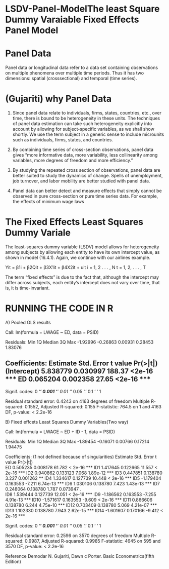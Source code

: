 # LSDV-Panel-ModelThe least Square Dummy Varaiable Fixed Effects Panel Model

# Panel Data
Panel data or longitudinal data refer to a data set containing observations on multiple phenomena over multiple time periods. Thus it has two dimensions: spatial (crosssectional) and temporal (time series).

# (Gujariti) why Panel Data
1. Since panel data relate to individuals, firms, states, countries, etc., over time, there is bound to be heterogeneity in these units. The techniques of panel data estimation can take such heterogeneity explicitly into account by allowing for subject-specific variables, as we shall show shortly. We use the term subject in a generic sense to include
microunits such as individuals, firms, states, and countries.

2. By combining time series of cross-section observations, panel data gives “more informative data, more variability, less collinearity among variables, more degrees of freedom
and more efficiency.”

3. By studying the repeated cross section of observations, panel data are better suited to study the dynamics of change. Spells of unemployment, job turnover, and labor mobility
are better studied with panel data.

4. Panel data can better detect and measure effects that simply cannot be observed in pure
cross-section or pure time series data. For example, the effects of minimum wage laws


# The Fixed Effects Least Squares Dummy Variale
The least-squares dummy variable (LSDV) model allows for heterogeneity among subjects by allowing each entity to have its own intercept value, as shown in model (16.4.1). Again,
we continue with our airlines example.

Yit = β1i + β2Qit + β3X1it + β4X2it + uit 
                  i = 1, 2 . . . , N
                  t = 1, 2, . . . , T

The term “fixed effects” is due to the fact that, although the intercept may differ across subjects, each entity’s intercept does not vary over time, that is, it is time-invariant.

# RUNNING THE CODE IN R

A) Pooled OLS results

Call:
lm(formula = LWAGE ~ ED, data = PSID)

Residuals:
     Min       1Q   Median       3Q      Max 
-1.92996 -0.26863  0.00931  0.28453  1.83076 

Coefficients:
            Estimate Std. Error t value Pr(>|t|)    
(Intercept) 5.838779   0.030997  188.37   <2e-16 ***
ED          0.065204   0.002358   27.65   <2e-16 ***
---
Signif. codes:  0 ‘***’ 0.001 ‘**’ 0.01 ‘*’ 0.05 ‘.’ 0.1 ‘ ’ 1

Residual standard error: 0.4243 on 4163 degrees of freedom
Multiple R-squared:  0.1552,	Adjusted R-squared:  0.155 
F-statistic: 764.5 on 1 and 4163 DF,  p-value: < 2.2e-16

B) Fixed effcets Least Squares Dummy Variables(Two way)

Call:
lm(formula = LWAGE ~ ED + ID - 1, data = PSID)

Residuals:
     Min       1Q   Median       3Q      Max 
-1.89454 -0.16071  0.00766  0.17214  1.94475 

Coefficients: (1 not defined because of singularities)
       Estimate Std. Error t value Pr(>|t|)    
ED     0.505235   0.008178  61.782  < 2e-16 ***
ID1    1.417645   0.122665  11.557  < 2e-16 ***
ID2    0.940862   0.133123   7.068 1.89e-12 ***
ID3    0.447851   0.138780   3.227 0.001262 ** 
ID4    1.334617   0.127739  10.448  < 2e-16 ***
ID5   -1.179404   0.163553  -7.211 6.74e-13 ***
ID6    1.030106   0.138780   7.423 1.43e-13 ***
ID7    0.248064   0.138780   1.787 0.073947 .  
ID8    1.539444   0.127739  12.051  < 2e-16 ***
ID9   -1.186562   0.163553  -7.255 4.91e-13 ***
ID10  -1.571617   0.163553  -9.609  < 2e-16 ***
ID11   0.866606   0.138780   6.244 4.75e-10 ***
ID12   0.703409   0.138780   5.069 4.21e-07 ***
ID13   1.102330   0.138780   7.943 2.62e-15 ***
ID14  -1.601607   0.170166  -9.412  < 2e-16 ***

Signif. codes:  0 ‘***’ 0.001 ‘**’ 0.01 ‘*’ 0.05 ‘.’ 0.1 ‘ ’ 1

Residual standard error: 0.2596 on 3570 degrees of freedom
Multiple R-squared:  0.9987,	Adjusted R-squared:  0.9985 
F-statistic:  4645 on 595 and 3570 DF,  p-value: < 2.2e-16






Reference
Demodar N. Gujariti, Dawn c Porter. Basic Econometrics(fifth Edition)
